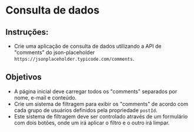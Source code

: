 # Consulta de dados

## Instruções:

- Crie uma aplicação de consulta de dados utilizando a API de "comments" do json-placeholder `https://jsonplaceholder.typicode.com/comments`.

## Objetivos

- A página inicial deve carregar todos os "comments" separados por nome, e-mail e conteúdo.
- Crie um sistema de filtragem para exibir os "comments" de acordo com cada grupo de usuários definidos pela propriedade `postId`.
- Este sistema de filtragem deve ser controlado através de um formulário com dois botões, onde um irá aplicar o filtro e o outro irá limpar.
